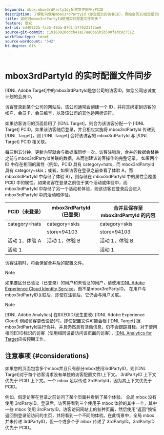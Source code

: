 ```yaml
---
keywords: mbox;mbox3rdPartyId;配置文件同步;PCID
description: 了解如何使用mbox3rdPartyId（即您组织的访客ID），例如会员ID或您组织的忠诚度计划。
title: 如何对mbox3rdPartyId使用实时配置文件同步？
feature: 受众
exl-id: ed409225-fa35-49da-87d1-1770221f2ae0
source-git-commit: c19163020cdcb41a17ea6b65b5b500fadc9c7512
workflow-type: tm+mt
source-wordcount: '542'
ht-degree: 61%

---
```


# mbox3rdPartyId 的实时配置文件同步

[!DNL Adobe Target]中的mbox3rdPartyId是您公司的访客ID，如您公司忠诚度计划的会员ID。

访客登录到某个公司的网站后，该公司通常会创建一个 ID，并将其绑定到访客的帐户、会员卡、会员编号，以及该公司的其他适用标识符。

如果访客访问的页面启用了 [!DNL Target]，则会为该访客分配一个 [!DNL Target] PCID。如果该访客随后登录，并且相应实施将 mbox3rdPartyId 传递到 [!DNL Target]，则 [!DNL Target] 会将该访客的 mbox3rdPartyId 与 [!DNL Target] PCID 相关联。

每三到五分钟，更新内容就会与数据库同步一次。访客注销后，合并的数据会替换之前与mbox3rdPartyId关联的数据，从而创建该访客操作的完整记录。 如果两个 ID 中存在相同的属性（例如，PCID 具有 category=hats，而 mbox3rdPartyId 具有 category=skis；或者，如果访客在登录之前查看了体验 A，而 mbox3rdPartyId 中存储了体验 B），则存储在 mbox3rdPartyId 中的属性会覆盖 PCID 中的属性。如果访客在登录之前位于某个活动或体验中，而 mbox3rdPartyId 中存储了另一个活动和体验，则该访客在登录后会进入 mbox3rdPartyId 中的活动和体验。

| PCID（未登录） | mbox3rdPartyId（已登录） | 合并且保存至 mbox3rdPartyId 的内容 |
|---|---|---|
| category=hats | category=skis | category=skis |
|  | store=94103 | store=94103 |
| 活动 1，体验 A | 活动 1，体验 B | 活动 1，体验 B |
| 活动 1 |  | 活动 1 |

访客注销时，将会保留合并后的配置文件。

>[!NOTE]
>
>如果要区分已验证（已登录）的用户和未验证的用户，请使用[!DNL Adobe Experience Cloud Identity Service](ECID)，而不是mbox3rdPartyID。 在用户与mbox3rdPartyID关联后，即使在注销后，它仍会与用户关联。

>[!NOTE]
>
>[!DNL Adobe Analytics] 在ID(EDID)发生更改( [!DNL Adobe Experience Cloud] 例如访客更改设备)时，即使配置文件可能会根 [!DNL Target] 据mbox3rdPartyId进行合并，并且仍然具有活动信息，仍不会跟踪目标。对于使用相同EDID标识的访客（使用相同设备访问该页面的访客），[!DNL Analytics for Target](A4T)应按预期工作。

## 注意事项 {#considerations}

如果您的页面包含多个mbox并且只有部分mbox使用3rdPartyID，则[!DNL Target]对于每个访客请求没有单独的访客配置文件/上下文。 3rdPartyID 上下文优先于 PCID 上下文。一个 mbox 足以传递 3rdPartyId，因为其上下文优先于 PCID。

例如，假定访客在登录之前访问了某个页面并看到了某个体验。 全局 mbox 没有使用 3rdPartyID。登录后，访客将看到三个使用子 mbox 体验的其中一个，其中一些 mbox 使用 3rdPartyID。访客访问网站上的各种页面，然后使用“返回”按钮返回到登录前访问的主页，并将看到一个不同的体验。在此情景中，全局 mbox 并未传递 3rdPartyID，但一个或多个子 mbox 传递了 3rdPartyID。3rdPartyID 优先于 PCID。
